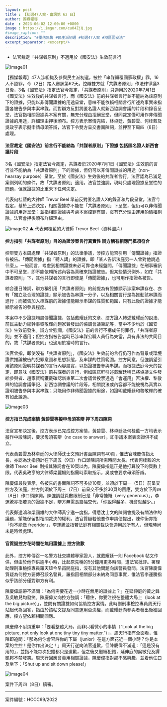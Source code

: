```yaml
---
layout: post
title : 【初選47人案・審訊第 62 日】
author: 獨媒報導
date  : 2023-06-02 12:00:00 +0800
image : https://i.imgur.com/cu04ZjQ.jpg
#image_caption: ""
description: "#墨落無悔 #民主派初選 #初選47人案 #港區國安法"
excerpt_separator: <excerpt/>
---
```


- 法官裁定「共謀者原則」不適用於《國安法》生效前言行

<excerpt/>

![image01](https://i.imgur.com/EvWS8gA.png)

【獨媒報導】47人涉組織及參與民主派初選，被控「串謀顛覆國家政權」罪，16人不認罪，今（2日）踏入審訊第62天。控辯雙方就「共謀者原則」作法律爭議3日後，3名《國安法》指定法官今裁定，「共謀者原則」只適用於2020年7月1日《國安法》生效後的共謀者言行，而《國安法》前的共謀者言行並不能納為該原則下的證據，只能以非傳聞證據的用途呈堂，意味不能依賴相關言行所述為事實來指證各被告參與本案串謀。而對辯方反對將匿名證人就新西協調會議的片段和錄音呈堂，法官指相關證據與本案有關，無充分理由拒絕呈堂，但同裁定僅可用作非傳聞證據的用途，詳細理由押後頒布。控方表示案情完結，林卓廷、黃碧雲、何桂藍及吳政亨表示擬申請毋須答辯，法官下令雙方呈交書面陳詞，並押至下周四（8日）處理。

#### 法官裁定《國安法》前言行不能納為「共謀者原則」下證據 包括匿名證人新西會議片段

3名《國安法》指定法官今裁定，共謀者於2020年7月1日《國安法》生效前的言行並不能納為「共謀者原則」下的證據，但仍可以非傳聞證據的用途（non-hearsay purpose）呈堂。至於《國安法》生效後的共謀者言行，法官認為已滿足案例列明的條件，故「共謀者原則」適用。法官並強調，現時只處理證據呈堂性的問題，但就證據的比重未下任何決定。

代表何桂藍的大律師 Trevor Beel 早前反對匿名證人X的錄音和片段呈堂。法官今裁定，基於上述決定，相關證據亦不能在「共謀者原則」下呈堂，但仍可以非傳聞證據的用途呈堂；並指相關證據與考慮本案控罪有關，沒有充分理由運用酌情權剔除。法官會押後頒布詳細理由。

![image02](https://i.imgur.com/Uh2gzEg.png)
▲ 代表何桂藍的大律師 Trevor Beel（資料圖片）

#### 控方指引「共謀者原則」目的為證涉案言行真實性 辯方稱有相應門檻須符合

控辯雙方本周處理「共謀者原則」的法律爭議，涉控方能否引用「傳聞證據」指證各被告。「傳聞證據」指「聽人講」的證據，即「某人告訴法庭另一人曾對他說過什麼」。一般而言，考慮到相關證據未必可靠也未經盤問，「傳聞證據」在刑事審訊中不可呈堂，即不能依賴所述內容為真確來指證被告。但某些情況例外，如在「共謀者原則」下，其他共謀者的言行即使是「傳聞證據」，也可用作指證各被告。

綜合連日陳詞，辯方稱引用「共謀者原則」的前提為有證據顯示涉案串謀存在、亦有「獨立及合理的證據」顯示被告為串謀一分子，以及相關言行是為推動該串謀而進行；而被告加入串謀前的證據僅能顯示串謀的性質和範圍，只有此後的證據才能顯示被告的參與程度。

本案中不少證據均屬傳聞證據，包括戴耀廷的文章、控方證人轉述戴耀廷的說法、前民主動力總幹事黎敬輝向趙家賢發出的協調會議筆記等，當中不少均於《國安法》生效前發生。辯方曾強調，《國安法》前的言行不構成任何罪行，「共謀者原則」並不適用；但控方指被告當時已涉串謀公職人員行為失當，具有非法的共同目的，故「共謀者原則」也適用於當時的言行。

法官曾指，即使沒有「共謀者原則」，《國安法》生效前的言行仍可作為背景或環境證供推論被告的犯罪意圖和思想狀態，及串謀的性質範圍。控方同意，但強調望引用該原則證明共謀者的言行內容屬實，以指證被告參與串謀。而根據法庭今天的裁定，即意味《國安法》前共謀者的言行，例如區諾軒引述戴耀廷稱已將協議文件發給參與者、趙家賢稱獲戴確認新東第二次會議曾投票通過「會運用」否決權、黎敬輝的協調會議筆記、新西協調會議的片段等，相關說法或內容都不能被視為真實以證明被告參與本案串謀；只能用作非傳聞證據的用途，如證明戴耀廷和黎敬輝的確有如此說過。

![image03](https://i.imgur.com/k3J0CRQ.png)

#### 控方指已完成案情 黃碧雲等擬申毋須答辯 押下周四陳詞

法官宣布決定後，控方表示已完成控方案情，黃碧雲、林卓廷及何桂藍一方均表示擬作中段陳詞，要求毋須答辯（no case to answer），即爭議本案表面證供不成立。

代表黃碧雲及林卓廷的大律師沈士文預計書面陳詞有40頁，惟法官陳慶偉指太長，亦認為沈指預計在下周五（9日）作口頭陳詞所需時間太長。代表何桂藍的大律師 Trevor Beel 則指其陳詞會在10頁以內，陳慶偉指這正是他打算設下的頁數上限。代表吳政亨的大律師梁麗幗則指需時索取指示，吳或會要求毋須答辯。

陳慶偉最後表示，各被告的書面陳詞不可多於10頁，並須於下周一（5日）前呈交控方及法庭，控方則須於下周三（7日）前呈交不多於30頁的回應，雙方於下周四（8日）作口頭陳詞。陳強調就頁數限制已是「非常慷慨（very generous）」，李運騰亦指若真的證據不足，辯方無需長篇幅交代，「你說得越多，機會就越少。」

代表鄭達鴻和梁國雄的大律師黃宇逸一度指，得悉沈士文的陳詞會提及有關法律的議題，望能保留對相關裁決的權利。法官質疑若他要作申請便提出，陳仲衡亦指「你不能做 freerider」，李運騰並指若法庭有相關裁決會適用於所有人，但現時尚未是時候處理。

#### 官質疑控方花時間在無用證據上 控方致歉

此外，控方昨傳召一名警方社交媒體專家證人，就戴耀廷一則 Facebook 帖文作供，但由於他作供逾半小時，比起原先稱的5分鐘用更多時間，遭法官批評。署理助理刑事檢控專員羅天瑋今早甫開庭指，沒有其他問題向該警員發問。法官陳慶偉質疑為何控方要傳召該名警員，羅指因相關部分未納為同意事實，惟法官李運騰指似乎該部分僅對辯方有利。

陳慶偉語帶不滿問：「為何需要花近一小時在無用的證據上？」在延伸庭的黃之鋒及吳敏兒均發笑。陳慶偉又向控方強調：「聽住，你要注視在整體大局上（look at the big picture）」，並問有關證據如何協助控方案情。此時副刑事檢控專員周天行站起代為回答，指由於該帖文提及同意運用否決權，而戴耀廷向參與者發出後獲回應，控方望依賴相關回應。

陳慶偉不耐煩重申：「要看整體大局，而非只看微小的事情（“Look at the big picture, not only look at one tiny tiny tiny matter.”）」，周天行指有全面看，惟陳即追問：「那為何你會容許你的下屬（junior）在這方面花近一個小時？你是本案的主控！是你作出決定！」周天行遂向法官道歉，但陳慶偉不滿道：「這是沒有用的」，並指不能每次犯錯都只是道歉，但之後又繼續犯錯，延伸庭的吳敏兒及譚凱邦不禁發笑。周天行回應會善用相關證據，陳慶偉指對那不感興趣，並着他住口及坐下：「Shut up and sit down please!」

![image04](https://i.imgur.com/1zPCYMM.png)

案件下周四（8日）續審。

---

案件編號：HCCC69/2022
